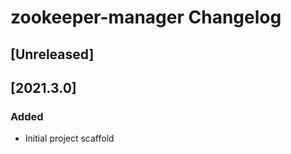 <!-- Keep a Changelog guide -> https://keepachangelog.com -->

# zookeeper-manager Changelog

## [Unreleased]

## [2021.3.0]

### Added

- Initial project scaffold
